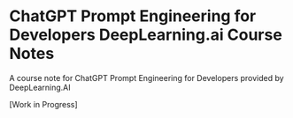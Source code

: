 # ChatGPT Prompt Engineering for Developers DeepLearning.ai Course Notes
A course note for ChatGPT Prompt Engineering for Developers provided by DeepLearning.AI 

[Work in Progress]
